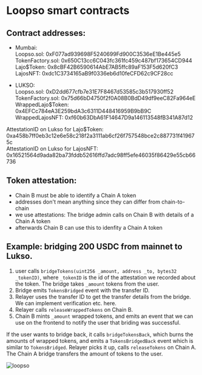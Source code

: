 # Loopso smart contracts

## Contract addresses:     
- Mumbai:     
Loopso.sol: 0xF077ad939698F5240699Fd900C3536eE1Be445e5      
TokenFactory.sol: 0x650C13cc6C043fc361fc459c487bf173654CD944     
Lajo$Token: 0x8cBF42B6590614AbE7AB5ffc89aF153F5d620fC3     
LajosNFT: 0xdc1C3734165aB9f0336eb6d10feCFD62c9CF28cc     
     
- LUKSO:     
Loopso.sol: 0xD2dd677cfb7e31E7F8467d53585c3b517930ff52
TokenFactory.sol: 0x75d66bD4750f2f0A08B0BdD49df9eeC82Fa964eE     
WrappedLajo$Token: 0x4EFCc784eA3E259bdA3c6311D448416959B9bB9C     
WrappedLajosNFT: 0xf60b63DbA61F14647D9a146113548fB341A87d12   
     
AttestationID on Lukso for Lajo$Token: 0xa458b7ff0eb3c12e6e58c218f2a3111ab6cf26f757548bce2c887731f419675c      
AttestationID on Lukso for LajosNFT: 0x16521564d9ada82ba73fddb52616ffd7adc98ff5efe46035f86429e55cb66736      
     
## Token attestation:    
- Chain B must be able to identify a Chain A token   
- addresses don't mean anything since they can differ from chain-to-chain    
- we use attestations: The bridge admin calls on Chain B with details of a Chain A token    
- afterwards Chain B can use this to idenfity a Chain A token    

## Example: bridging 200 USDC from mainnet to Lukso.    
1. user calls ```bridgeTokens(uint256 _amount, address _to, bytes32 _tokenID)```, where ```_tokenID``` is the id of the attestation we recorded about the token. The bridge takes ```_amount``` tokens from the user.    
2. Bridge emits ```TokensBridged``` event with the transfer ID.    
3. Relayer uses the transfer ID to get the transfer details from the bridge. We can implement verification etc. here.    
4. Relayer calls ```releaseWrappedTokens``` on Chain B.    
5. Chain B mints ```_amount``` wrapped tokens, and emits an event that we can use on the frontend to notify the user that briding was successful.    

If the user wants to bridge back, it calls ```bridgeTokensBack```, which burns the amounts of wrapped tokens, and emits a ```TokensBridgedBack``` event which is similar to ```TokensBridged```. Relayer picks it up, calls ```releaseTokens``` on Chain A. The Chain A bridge transfers the amount of tokens to the user.  

![loopso](https://github.com/useloopso/contracts/assets/44027725/0fe78522-4a53-4cc7-8b90-7333e38ed38e)
